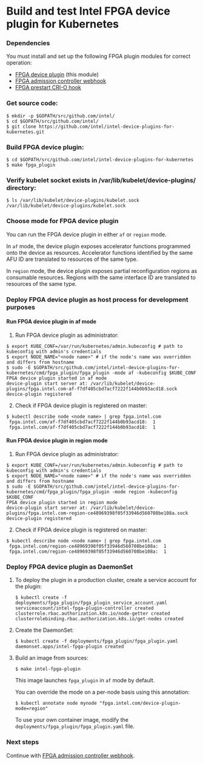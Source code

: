 # Build and test Intel FPGA device plugin for Kubernetes

### Dependencies

You must install and set up the following FPGA plugin modules for correct operation:

-   [FPGA device plugin](README.md) (this module)
-   [FPGA admission controller webhook](../fpga_admissionwebhook/README.md)
-   [FPGA prestart CRI-O hook](../fpga_crihook/README.md)


### Get source code:
```
$ mkdir -p $GOPATH/src/github.com/intel/
$ cd $GOPATH/src/github.com/intel/
$ git clone https://github.com/intel/intel-device-plugins-for-kubernetes.git
```

### Build FPGA device plugin:
```
$ cd $GOPATH/src/github.com/intel/intel-device-plugins-for-kubernetes
$ make fpga_plugin
```

### Verify kubelet socket exists in /var/lib/kubelet/device-plugins/ directory:
```
$ ls /var/lib/kubelet/device-plugins/kubelet.sock
/var/lib/kubelet/device-plugins/kubelet.sock
```

### Choose mode for FPGA device plugin

You can run the FPGA device plugin in either `af` or `region` mode.

In `af` mode, the device plugin exposes accelerator functions
programmed onto the device as resources. Accelerator functions identified
by the same AFU ID are translated to resources of the same type.

In `region` mode, the device plugin exposes partial reconfiguration regions
as consumable resources. Regions with the same interface ID are
translated to resources of the same type.

### Deploy FPGA device plugin as host process for development purposes

#### Run FPGA device plugin in af mode

1. Run FPGA device plugin as administrator:
```
$ export KUBE_CONF=/var/run/kubernetes/admin.kubeconfig # path to kubeconfig with admin's credentials
$ export NODE_NAME="<node name>" # if the node's name was overridden and differs from hostname
$ sudo -E $GOPATH/src/github.com/intel/intel-device-plugins-for-kubernetes/cmd/fpga_plugin/fpga_plugin -mode af -kubeconfig $KUBE_CONF
FPGA device plugin started in af mode
device-plugin start server at: /var/lib/kubelet/device-plugins/fpga.intel.com-af-f7df405cbd7acf7222f144b0b93acd18.sock
device-plugin registered
```

2. Check if FPGA device plugin is registered on master:
```
$ kubectl describe node <node name> | grep fpga.intel.com
 fpga.intel.com/af-f7df405cbd7acf7222f144b0b93acd18:  1
 fpga.intel.com/af-f7df405cbd7acf7222f144b0b93acd18:  1
```

#### Run FPGA device plugin in region mode

1. Run FPGA device plugin as administrator:
```
$ export KUBE_CONF=/var/run/kubernetes/admin.kubeconfig # path to kubeconfig with admin's credentials
$ export NODE_NAME="<node name>" # if the node's name was overridden and differs from hostname
$ sudo -E $GOPATH/src/github.com/intel/intel-device-plugins-for-kubernetes/cmd/fpga_plugin/fpga_plugin -mode region -kubeconfig $KUBE_CONF
FPGA device plugin started in region mode
device-plugin start server at: /var/lib/kubelet/device-plugins/fpga.intel.com-region-ce48969398f05f33946d560708be108a.sock
device-plugin registered
```

2. Check if FPGA device plugin is registered on master:
```
$ kubectl describe node <node name> | grep fpga.intel.com
 fpga.intel.com/region-ce48969398f05f33946d560708be108a:  1
 fpga.intel.com/region-ce48969398f05f33946d560708be108a:  1
```

### Deploy FPGA device plugin as DaemonSet

1. To deploy the plugin in a production cluster, create a service account
for the plugin:
    ```
    $ kubectl create -f deployments/fpga_plugin/fpga_plugin_service_account.yaml
    serviceaccount/intel-fpga-plugin-controller created
    clusterrole.rbac.authorization.k8s.io/node-getter created
    clusterrolebinding.rbac.authorization.k8s.io/get-nodes created
    ```

2. Create the DaemonSet:
    ```
    $ kubectl create -f deployments/fpga_plugin/fpga_plugin.yaml
    daemonset.apps/intel-fpga-plugin created
    ```

3. Build an image from sources:
    ```
    $ make intel-fpga-plugin
    ```
    This image launches `fpga_plugin` in `af` mode by default.

    You can override the mode on a per-node basis using this annotation:
    ```
    $ kubectl annotate node mynode "fpga.intel.com/device-plugin-mode=region"
    ```
    To use your own container image, modify the
    `deployments/fpga_plugin/fpga_plugin.yaml` file.

### Next steps

Continue with [FPGA admission controller webhook](../fpga_admissionwebhook/README.md).

